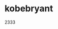 # kobebryant
2333
<!DOCTYPE html>
<html>
<head>

<meta http-equiv="Content-Type" content="text/html; charset=utf-8">
<link href="css.css" rel="stylesheet" type="text/css" />
</head>

<body  > 
<div  ><p></p></div>
<div  ><p></p></div>
<div  ><p></p></div>
<div  ><p></p></div>
<div  ><p></p></div>
<div  ><p></p></div>
<div  ><p></p></div>
<div  ><p></p></div>
<div  ><p></p></div>
</body>
</html>
